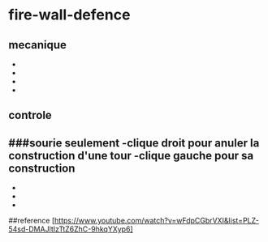 # fire-wall-defence

## mecanique 
-
-
-
-
## controle
###sourie seulement 
-clique droit pour anuler la construction d'une tour 
-clique gauche pour sa construction
-
-
-
-
##reference
[https://www.youtube.com/watch?v=wFdpCGbrVXI&list=PLZ-54sd-DMAJltIzTtZ6ZhC-9hkqYXyp6]
